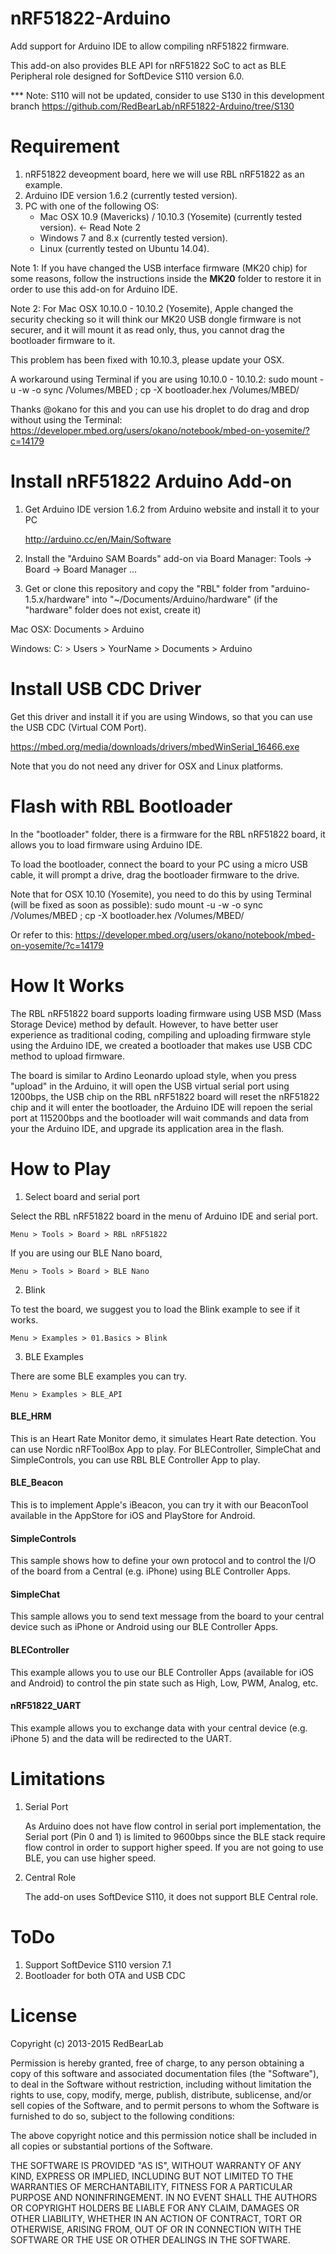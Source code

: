 
nRF51822-Arduino
================

Add support for Arduino IDE to allow compiling nRF51822 firmware.

This add-on also provides BLE API for nRF51822 SoC to act as BLE Peripheral role designed for SoftDevice S110 version 6.0.

*** Note: S110 will not be updated, consider to use S130 in this development branch
https://github.com/RedBearLab/nRF51822-Arduino/tree/S130


Requirement
===========

1. nRF51822 deveopment board, here we will use RBL nRF51822 as an example.
2. Arduino IDE version 1.6.2 (currently tested version).
3. PC with one of the following OS:
    - Mac OSX 10.9 (Mavericks) / 10.10.3 (Yosemite) (currently tested version).    <- Read Note 2
    - Windows 7 and 8.x (currently tested version).
    - Linux (currently tested on Ubuntu 14.04).

Note 1:
If you have changed the USB interface firmware (MK20 chip) for some reasons, follow the instructions inside the **MK20** folder to restore it in order to use this add-on for Arduino IDE.

Note 2:
For Mac OSX 10.10.0 - 10.10.2 (Yosemite), Apple changed the security checking so it will think our MK20 USB dongle firmware is not securer, and it will mount it as read only, thus, you cannot drag the bootloader firmware to it.

This problem has been fixed with 10.10.3, please update your OSX.

A workaround using Terminal if you are using 10.10.0 - 10.10.2:
sudo mount -u -w -o sync /Volumes/MBED ; cp -X bootloader.hex /Volumes/MBED/

Thanks @okano for this and you can use his droplet to do drag and drop without using the Terminal:
https://developer.mbed.org/users/okano/notebook/mbed-on-yosemite/?c=14179


Install nRF51822 Arduino Add-on
===============================

1. Get Arduino IDE version 1.6.2 from Arduino website and install it to your PC

    http://arduino.cc/en/Main/Software
    
2. Install the "Arduino SAM Boards" add-on via Board Manager: Tools -> Board -> Board Manager ... 

3. Get or clone this repository and copy the "RBL" folder from "arduino-1.5.x/hardware" into  "~/Documents/Arduino/hardware" (if the "hardware" folder does not exist, create it)

Mac OSX:
Documents > Arduino

Windows:
C: > Users > YourName > Documents > Arduino


Install USB CDC Driver
======================

Get this driver and install it if you are using Windows, so that you can use the USB CDC (Virtual COM Port).

https://mbed.org/media/downloads/drivers/mbedWinSerial_16466.exe

Note that you do not need any driver for OSX and Linux platforms.


Flash with RBL Bootloader
=========================

In the "bootloader" folder, there is a firmware for the RBL nRF51822 board, it allows you to load firmware using Arduino IDE.

To load the bootloader, connect the board to your PC using a micro USB cable, it will prompt a drive, drag the bootloader firmware to the drive.

Note that for OSX 10.10 (Yosemite), you need to do this by using Terminal (will be fixed as soon as possible):
sudo mount -u -w -o sync /Volumes/MBED ; cp -X bootloader.hex /Volumes/MBED/

Or refer to this:
https://developer.mbed.org/users/okano/notebook/mbed-on-yosemite/?c=14179


How It Works
============

The RBL nRF51822 board supports loading firmware using USB MSD (Mass Storage Device) method by default. However, to have better user experience as traditional coding, compiling and uploading firmware style using the Arduino IDE, we created a bootloader that makes use USB CDC method to upload firmware.

The board is similar to Ardino Leonardo upload style, when you press "upload" in the Arduino, it will open the USB virtual serial port using 1200bps, the USB chip on the RBL nRF51822 board will reset the nRF51822 chip and it will enter the bootloader, the Arduino IDE will repoen the serial port at 115200bps and the bootloader will wait commands and data from your the Arduino IDE, and upgrade its application area in the flash.


How to Play
===========

1. Select board and serial port

  Select the RBL nRF51822 board in the menu of Arduino IDE and serial port.

    Menu > Tools > Board > RBL nRF51822
    
  If you are using our BLE Nano board,

    Menu > Tools > Board > BLE Nano
  
2. Blink

  To test the board, we suggest you to load the Blink example to see if it works.

    Menu > Examples > 01.Basics > Blink

3. BLE Examples

  There are some BLE examples you can try.
  
    Menu > Examples > BLE_API

  #### BLE_HRM
   
  This is an Heart Rate Monitor demo, it simulates Heart Rate detection. You can use Nordic nRFToolBox App to play. For BLEController, SimpleChat and SimpleControls, you can use RBL BLE Controller App to play.

  #### BLE_Beacon
    
  This is to implement Apple's iBeacon, you can try it with our BeaconTool available in the AppStore for iOS and PlayStore for Android.

  #### SimpleControls
  
  This sample shows how to define your own protocol and to control the I/O of the board from a Central (e.g. iPhone) using BLE Controller Apps.
  
  #### SimpleChat
  
  This sample allows you to send text message from the board to your central device such as iPhone or Android using our BLE Controller Apps.
  
  #### BLEController

  This example allows you to use our BLE Controller Apps (available for iOS and Android) to control the pin state such as High, Low, PWM, Analog, etc.
  
  #### nRF51822_UART
  
  This example allows you to exchange data with your central device (e.g. iPhone 5) and the data will be redirected to the UART.


Limitations
===========

1. Serial Port

    As Arduino does not have flow control in serial port implementation, the Serial port (Pin 0 and 1) is limited to 9600bps since the BLE stack require flow control in order to support higher speed. If you are not going to use BLE, you can use higher speed. 
 
2. Central Role

    The add-on uses SoftDevice S110, it does not support BLE Central role.


ToDo
====

1. Support SoftDevice S110 version 7.1
2. Bootloader for both OTA and USB CDC


License
=======

Copyright (c) 2013-2015 RedBearLab

Permission is hereby granted, free of charge, to any person obtaining a copy of this software and associated documentation files (the "Software"), to deal in the Software without restriction, including without limitation the rights to use, copy, modify, merge, publish, distribute, sublicense, and/or sell copies of the Software, and to permit persons to whom the Software is furnished to do so, subject to the following conditions:

The above copyright notice and this permission notice shall be included in all copies or substantial portions of the Software.

THE SOFTWARE IS PROVIDED "AS IS", WITHOUT WARRANTY OF ANY KIND, EXPRESS OR IMPLIED, INCLUDING BUT NOT LIMITED TO THE WARRANTIES OF MERCHANTABILITY, FITNESS FOR A PARTICULAR PURPOSE AND NONINFRINGEMENT. IN NO EVENT SHALL THE AUTHORS OR COPYRIGHT HOLDERS BE LIABLE FOR ANY CLAIM, DAMAGES OR OTHER LIABILITY, WHETHER IN AN ACTION OF CONTRACT, TORT OR OTHERWISE, ARISING FROM, OUT OF OR IN CONNECTION WITH THE SOFTWARE OR THE USE OR OTHER DEALINGS IN THE SOFTWARE.

